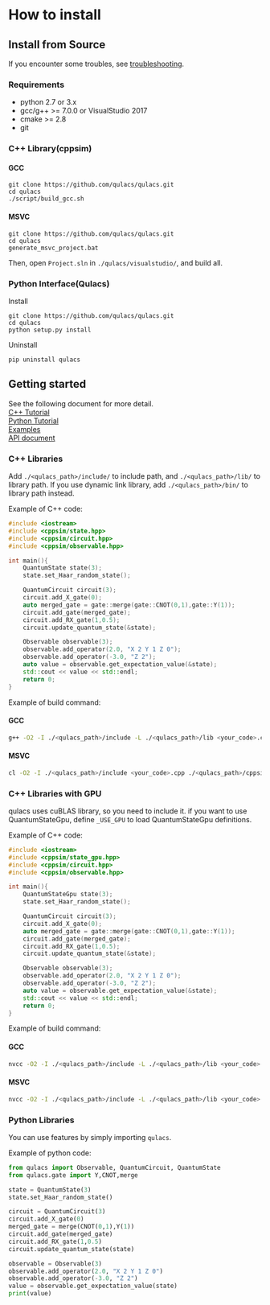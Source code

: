 # How to install

## Install from Source
If you encounter some troubles, see [troubleshooting](http://qulacs.org/md_4__trouble_shooting.html).

### Requirements

- python 2.7 or 3.x
- gcc/g++ >= 7.0.0 or VisualStudio 2017
- cmake >= 2.8
- git

### C++ Library(cppsim)

#### GCC
```
git clone https://github.com/qulacs/qulacs.git
cd qulacs
./script/build_gcc.sh
```

#### MSVC
```
git clone https://github.com/qulacs/qulacs.git
cd qulacs
generate_msvc_project.bat
```
Then, open `Project.sln` in `./qulacs/visualstudio/`, and build all.

### Python Interface(Qulacs)

Install
```
git clone https://github.com/qulacs/qulacs.git
cd qulacs
python setup.py install
```

Uninstall
```
pip uninstall qulacs
```

## Getting started

See the following document for more detail.  
[C++ Tutorial](http://qulacs.org/md_2__tutorial__c_p_p.html)  
[Python Tutorial](http://qulacs.org/md_3__tutorial_python.html)   
[Examples](https://github.com/qulacs/quantum-circuits)  
[API document](http://qulacs.org/annotated.html)   

### C++ Libraries

Add `./<qulacs_path>/include/` to include path, and `./<qulacs_path>/lib/` to library path. If you use dynamic link library, add `./<qulacs_path>/bin/` to library path instead.


Example of C++ code:
```cpp
#include <iostream>
#include <cppsim/state.hpp>
#include <cppsim/circuit.hpp>
#include <cppsim/observable.hpp>

int main(){
    QuantumState state(3);
    state.set_Haar_random_state();

    QuantumCircuit circuit(3);
    circuit.add_X_gate(0);
    auto merged_gate = gate::merge(gate::CNOT(0,1),gate::Y(1));
    circuit.add_gate(merged_gate);
    circuit.add_RX_gate(1,0.5);
    circuit.update_quantum_state(&state);

    Observable observable(3);
    observable.add_operator(2.0, "X 2 Y 1 Z 0");
    observable.add_operator(-3.0, "Z 2");
    auto value = observable.get_expectation_value(&state);
    std::cout << value << std::endl;
    return 0;
}
```

Example of build command:

#### GCC
```sh
g++ -O2 -I ./<qulacs_path>/include -L ./<qulacs_path>/lib <your_code>.cpp -lcppsim_static -lcsim_static -fopenmp
```

#### MSVC
```sh
cl -O2 -I ./<qulacs_path>/include <your_code>.cpp ./<qulacs_path>/cppsim_static.lib ./<qulacs_path>/csim_static.lib /openmp
```

### C++ Libraries with GPU

qulacs uses cuBLAS library, so you need to include it.
if you want to use QuantumStateGpu, define `_USE_GPU` to load QuantumStateGpu definitions.

Example of C++ code:
```cpp
#include <iostream>
#include <cppsim/state_gpu.hpp>
#include <cppsim/circuit.hpp>
#include <cppsim/observable.hpp>

int main(){
    QuantumStateGpu state(3);
    state.set_Haar_random_state();

    QuantumCircuit circuit(3);
    circuit.add_X_gate(0);
    auto merged_gate = gate::merge(gate::CNOT(0,1),gate::Y(1));
    circuit.add_gate(merged_gate);
    circuit.add_RX_gate(1,0.5);
    circuit.update_quantum_state(&state);

    Observable observable(3);
    observable.add_operator(2.0, "X 2 Y 1 Z 0");
    observable.add_operator(-3.0, "Z 2");
    auto value = observable.get_expectation_value(&state);
    std::cout << value << std::endl;
    return 0;
}
```

Example of build command:

#### GCC
```sh
nvcc -O2 -I ./<qulacs_path>/include -L ./<qulacs_path>/lib <your_code>.cu -lcppsim_static -lcsim_static -lgpusim_static -D _USE_GPU -lcublas  -Xcompiler -fopenmp 
```

#### MSVC
```sh
nvcc -O2 -I ./<qulacs_path>/include -L ./<qulacs_path>/lib <your_code>.cu ./<qulacs_path>/cppsim_static.lib ./<qulacs_path>/csim_static.lib ./<qulacs_path>/gpusim_static.lib -D _USE_GPU -lcublas  -Xcompiler /openmp 
```


### Python Libraries
You can use features by simply importing `qulacs`.

Example of python code:
```python
from qulacs import Observable, QuantumCircuit, QuantumState
from qulacs.gate import Y,CNOT,merge

state = QuantumState(3)
state.set_Haar_random_state()

circuit = QuantumCircuit(3)
circuit.add_X_gate(0)
merged_gate = merge(CNOT(0,1),Y(1))
circuit.add_gate(merged_gate)
circuit.add_RX_gate(1,0.5)
circuit.update_quantum_state(state)

observable = Observable(3)
observable.add_operator(2.0, "X 2 Y 1 Z 0")
observable.add_operator(-3.0, "Z 2")
value = observable.get_expectation_value(state)
print(value)
```
